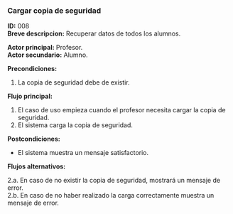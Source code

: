 
### Cargar copia de seguridad  
**ID:** 008  
**Breve descripcion:** Recuperar datos de todos los alumnos.  
  
  **Actor principal:** Profesor.  
  **Actor secundario:** Alumno.
    
  **Precondiciones:**
1. La copia de seguridad debe de existir.  

**Flujo principal:**  
1. El caso de uso empieza cuando el profesor necesita cargar la copia de seguridad.
2. El sistema carga la copia de seguridad.


**Postcondiciones:**
- El sistema muestra un mensaje satisfactorio.

**Flujos alternativos:**  

2.a. En caso de no existir la copia de seguridad, mostrará un mensaje de error.  
2.b. En caso de no haber realizado la carga correctamente muestra un mensaje de error.
